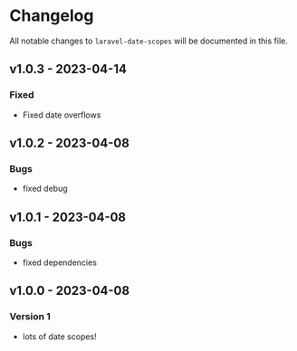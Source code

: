 # Changelog

All notable changes to `laravel-date-scopes` will be documented in this file.

## v1.0.3 - 2023-04-14

### Fixed

- Fixed date overflows

## v1.0.2 - 2023-04-08

### Bugs

- fixed debug

## v1.0.1 - 2023-04-08

### Bugs

- fixed dependencies

## v1.0.0 - 2023-04-08

### Version 1

- lots of date scopes!
